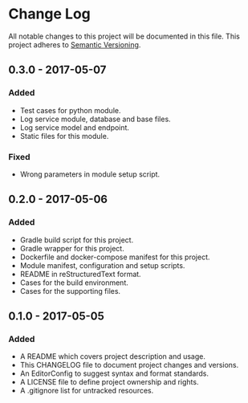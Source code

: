 # Change Log

All notable changes to this project will be documented in this file. This
project adheres to [Semantic Versioning](http://semver.org).

## 0.3.0 - 2017-05-07

### Added

  - Test cases for python module.
  - Log service module, database and base files.
  - Log service model and endpoint.
  - Static files for this module.

### Fixed

  - Wrong parameters in module setup script.

## 0.2.0 - 2017-05-06

### Added

  - Gradle build script for this project.
  - Gradle wrapper for this project.
  - Dockerfile and docker-compose manifest for this project.
  - Module manifest, configuration and setup scripts.
  - README in reStructuredText format.
  - Cases for the build environment.
  - Cases for the supporting files.

## 0.1.0 - 2017-05-05

### Added

  - A README which covers project description and usage.
  - This CHANGELOG file to document project changes and versions.
  - An EditorConfig to suggest syntax and format standards.
  - A LICENSE file to define project ownership and rights.
  - A .gitignore list for untracked resources.

